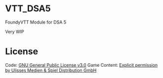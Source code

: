 # VTT_DSA5
FoundyVTT Module for DSA 5

Very WIP

# License
Code: [GNU General Public License v3.0](https://github.com/Scarjit/VTT_DSA5/blob/main/LICENSE.md#vtt_dsa5)
Game Content: [Explicit permission by Ulisses Medien & Spiel Distribution GmbH](https://github.com/Scarjit/VTT_DSA5/blob/main/LICENSE.md#ulisses-games-content)